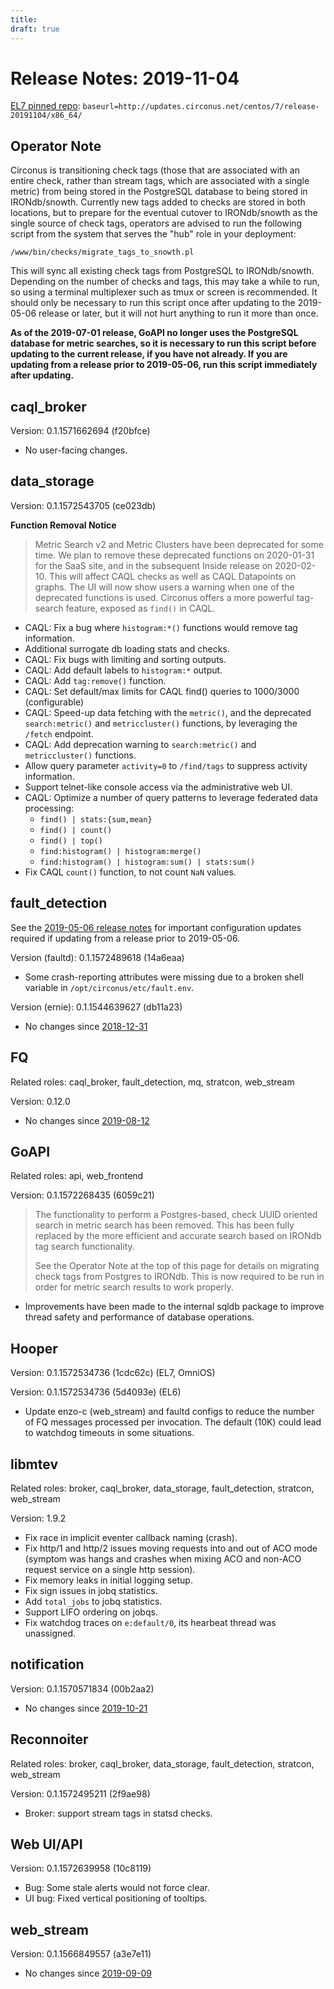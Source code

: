 ```yaml
---
title:
draft: true
---
```


# Release Notes: 2019-11-04

[EL7 pinned
repo](https://login.circonus.com/resources/docs/inside/InstallCentos.html#el7-repo):
`baseurl=http://updates.circonus.net/centos/7/release-20191104/x86_64/`

## Operator Note

Circonus is transitioning check tags (those that are associated with an entire
check, rather than stream tags, which are associated with a single metric) from
being stored in the PostgreSQL database to being stored in IRONdb/snowth.
Currently new tags added to checks are stored in both locations, but to prepare
for the eventual cutover to IRONdb/snowth as the single source of check tags,
operators are advised to run the following script from the system that serves
the "hub" role in your deployment:

```
/www/bin/checks/migrate_tags_to_snowth.pl
```

This will sync all existing check tags from PostgreSQL to IRONdb/snowth.
Depending on the number of checks and tags, this may take a while to run, so
using a terminal multiplexer such as tmux or screen is recommended.  It should
only be necessary to run this script once after updating to the 2019-05-06
release or later, but it will not hurt anything to run it more than once.

**As of the 2019-07-01 release, GoAPI no longer uses the PostgreSQL database
for metric searches, so it is necessary to run this script before updating to
the current release, if you have not already. If you are updating from a
release prior to 2019-05-06, run this script immediately after updating.**

## caql_broker

Version: 0.1.1571662694 (f20bfce)

* No user-facing changes.

## data_storage

Version: 0.1.1572543705 (ce023db)

**Function Removal Notice**

> Metric Search v2 and Metric Clusters have been deprecated for some time.
> We plan to remove these deprecated functions on 2020-01-31 for the SaaS site,
> and in the subsequent Inside release on 2020-02-10. This will affect
> CAQL checks as well as CAQL Datapoints on graphs. The UI will now show users
> a warning when one of the deprecated functions is used. Circonus offers a
> more powerful tag-search feature, exposed as `find()` in CAQL.

* CAQL: Fix a bug where `histogram:*()` functions would remove tag information.
* Additional surrogate db loading stats and checks.
* CAQL: Fix bugs with limiting and sorting outputs.
* CAQL: Add default labels to `histogram:*` output.
* CAQL: Add `tag:remove()` function.
* CAQL: Set default/max limits for CAQL find() queries to 1000/3000
  (configurable)
* CAQL: Speed-up data fetching with the `metric()`, and the deprecated
  `search:metric()` and `metriccluster()` functions, by leveraging the `/fetch`
  endpoint.
* CAQL: Add deprecation warning to `search:metric()` and `metriccluster()`
  functions.
* Allow query parameter `activity=0` to `/find/tags` to suppress activity
  information.
* Support telnet-like console access via the administrative web UI.
* CAQL: Optimize a number of query patterns to leverage federated data processing:
  * `find() | stats:{sum,mean}`
  * `find() | count()`
  * `find() | top()`
  * `find:histogram() | histogram:merge()`
  * `find:histogram() | histogram:sum() | stats:sum()`
* Fix CAQL `count()` function, to not count `NaN` values.

## fault_detection

See the [2019-05-06 release notes](/Changelog/20190506.md#faultdetection) for
important configuration updates required if updating from a release prior to
2019-05-06.

Version (faultd): 0.1.1572489618 (14a6eaa)

* Some crash-reporting attributes were missing due to a broken shell variable
  in `/opt/circonus/etc/fault.env`.

Version (ernie): 0.1.1544639627 (db11a23)

* No changes since [2018-12-31](/Changelog/20181231.md#faultdetection)

## FQ

Related roles: caql_broker, fault_detection, mq, stratcon, web_stream

Version: 0.12.0

* No changes since [2019-08-12](/Changelog/20190812.md#fq)

## GoAPI

Related roles: api, web_frontend

Version: 0.1.1572268435 (6059c21)

> The functionality to perform a Postgres-based, check UUID oriented search in
> metric search has been removed. This has been fully replaced by the more
> efficient and accurate search based on IRONdb tag search functionality.
>
> See the Operator Note at the top of this page for details on migrating check
> tags from Postgres to IRONdb. This is now required to be run in order for
> metric search results to work properly.

* Improvements have been made to the internal sqldb package to improve thread
  safety and performance of database operations.

## Hooper

Version: 0.1.1572534736 (1cdc62c) (EL7, OmniOS)

Version: 0.1.1572534736 (5d4093e) (EL6)

* Update enzo-c (web_stream) and faultd configs to reduce the number of FQ
  messages processed per invocation. The default (10K) could lead to watchdog
  timeouts in some situations.

## libmtev

Related roles: broker, caql_broker, data_storage, fault_detection, stratcon, web_stream

Version: 1.9.2

* Fix race in implicit eventer callback naming (crash).
* Fix http/1 and http/2 issues moving requests into and out of ACO mode
  (symptom was hangs and crashes when mixing ACO and non-ACO request service on
  a single http session).
* Fix memory leaks in initial logging setup.
* Fix sign issues in jobq statistics.
* Add `total_jobs` to jobq statistics.
* Support LIFO ordering on jobqs.
* Fix watchdog traces on `e:default/0`, its hearbeat thread was unassigned.

## notification

Version: 0.1.1570571834 (00b2aa2)

* No changes since [2019-10-21](/Changelog/20191021.md#notification)

## Reconnoiter

Related roles: broker, caql_broker, data_storage, fault_detection, stratcon, web_stream

Version: 0.1.1572495211 (2f9ae98)

* Broker: support stream tags in statsd checks.

## Web UI/API

Version: 0.1.1572639958 (10c8119)

* Bug: Some stale alerts would not force clear.
* UI bug: Fixed vertical positioning of tooltips.

## web_stream

Version: 0.1.1566849557 (a3e7e11)

* No changes since [2019-09-09](/Changelog/20190909.md#webstream)

